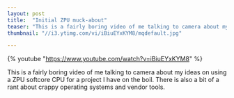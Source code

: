 ```yaml
---
layout: post
title:  "Initial ZPU muck-about"
teaser: "This is a fairly boring video of me talking to camera about my ideas on using a ZPU softcore CPU for a project I have on the boil."
thumbnail: "//i3.ytimg.com/vi/iBiuEYxKYM8/mqdefault.jpg"

---
```


{% youtube "https://www.youtube.com/watch?v=iBiuEYxKYM8" %}

This is a fairly boring video of me talking to camera about my ideas on using a ZPU softcore CPU for a project I have on the boil. There is also a bit of a rant about crappy operating systems and vendor tools.
